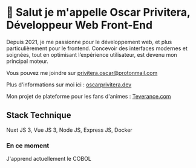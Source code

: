 # 🚀 Salut je m'appelle Oscar Privitera, Développeur Web Front-End

Depuis 2021, je me passionne pour le développement web, et plus particulièrement pour le frontend. Concevoir des interfaces modernes et soignées, tout en optimisant l’expérience utilisateur, est devenu mon principal moteur.

Vous pouvez me joindre sur [privitera.oscar@protonmail.com](mailto:tonadresse@email.com)

Plus d'informations sur moi ici : [oscarprivitera.dev](https://oscarprivitera.dev)

Mon projet de plateforme pour les fans d'animes : [Teverance.com](https:/teverance.com)

## Stack Technique

Nuxt JS 3, Vue JS 3, Node JS, Express JS, Docker

### En ce moment
J'apprend actuellement le COBOL

